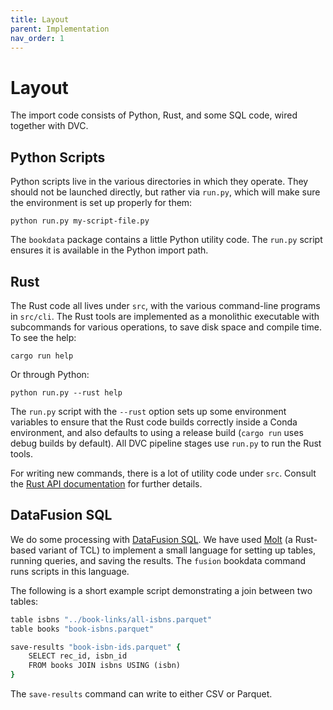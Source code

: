 ```yaml
---
title: Layout
parent: Implementation
nav_order: 1
---
```


# Layout

The import code consists of Python, Rust, and some SQL code, wired together with DVC.

## Python Scripts

Python scripts live in the various directories in which they operate. They should not be launched
directly, but rather via `run.py`, which will make sure the environment is set up properly for them:

    python run.py my-script-file.py

The `bookdata` package contains a little Python utility code.  The `run.py` script ensures it is
available in the Python import path.

## Rust

The Rust code all lives under `src`, with the various command-line programs in `src/cli`.  The Rust
tools are implemented as a monolithic executable with subcommands for various operations, to save
disk space and compile time.  To see the help:

    cargo run help

Or through Python:

    python run.py --rust help

The `run.py` script with the `--rust` option sets up some environment variables to ensure that
the Rust code builds correctly inside a Conda environment, and also defaults to using a release
build (`cargo run` uses debug builds by default).  All DVC pipeline stages use `run.py` to run
the Rust tools.

For writing new commands, there is a lot of utility code under `src`.  Consult the
[Rust API documentation](../apidocs/bookdata/) for further details.

## DataFusion SQL

[DF]: https://github.com/apache/arrow-datafusion/
[Molt]: https://wduquette.github.io/molt/

We do some processing with [DataFusion SQL][DF].  We have used [Molt][] (a Rust-based variant of
TCL) to implement a small language for setting up tables, running queries, and saving the results.
The `fusion` bookdata command runs scripts in this language.

The following is a short example script demonstrating a join between two tables:

```tcl
table isbns "../book-links/all-isbns.parquet"
table books "book-isbns.parquet"

save-results "book-isbn-ids.parquet" {
    SELECT rec_id, isbn_id
    FROM books JOIN isbns USING (isbn)
}
```

The `save-results` command can write to either CSV or Parquet.
